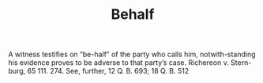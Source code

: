 ---
title: Behalf
letter: B
permalink: "/definitions/behalf.html"
body: A witness testifies on “be-half” of the party who calls him, notwith-standing
  his evidence proves to be adverse to that party’s case. Richereon v. Stern-burg,
  65 111. 274. See, further, 12 Q. B. 693; 18 Q. B. 512
published_at: '2018-07-07'
layout: post
---